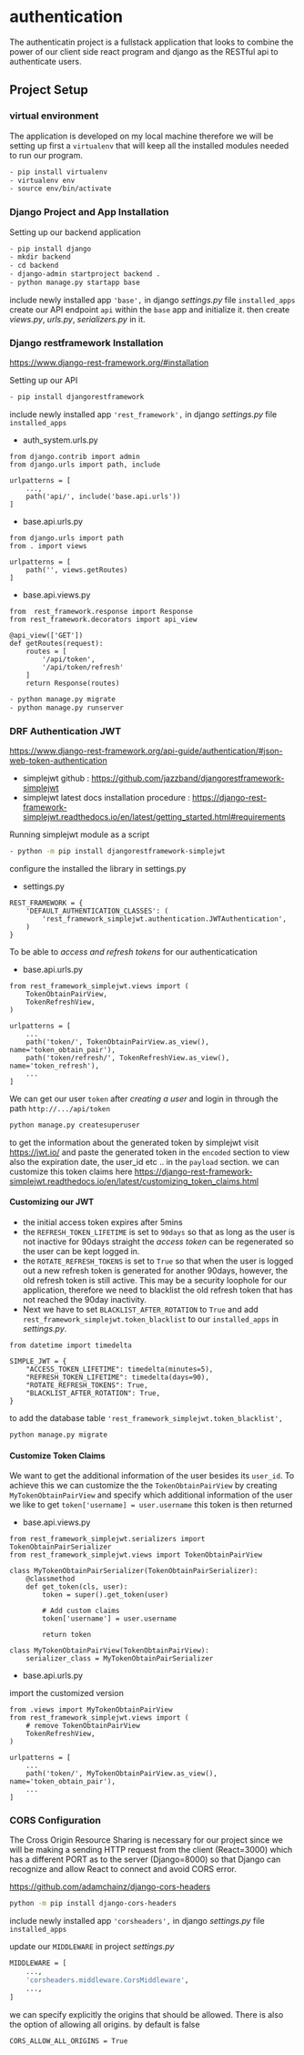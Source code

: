 # authentication

The authenticatin project is a fullstack application that looks to combine the power of our client side react program and django as the RESTful api to authenticate users.

## Project Setup

### virtual environment

The application is developed on my local machine therefore we will be setting up first a `virtualenv` that will keep all the installed modules needed to run our program.

```bash
- pip install virtualenv
- virtualenv env
- source env/bin/activate
```

### Django Project and App Installation

Setting up our backend application

```bash
- pip install django
- mkdir backend
- cd backend
- django-admin startproject backend .
- python manage.py startapp base
```

include newly installed app `'base',` in django _settings.py_ file `installed_apps`
create our API endpoint `api` within the `base` app and initialize it.
then create _views.py_, _urls.py_, _serializers.py_ in it.

### Django restframework Installation

https://www.django-rest-framework.org/#installation

Setting up our API

```bash
- pip install djangorestframework
```

include newly installed app `'rest_framework',` in django _settings.py_ file `installed_apps`

- auth_system.urls.py

```
from django.contrib import admin
from django.urls import path, include

urlpatterns = [
    ...,
    path('api/', include('base.api.urls'))
]
```

- base.api.urls.py

```
from django.urls import path
from . import views

urlpatterns = [
    path('', views.getRoutes)
]
```

- base.api.views.py

```
from  rest_framework.response import Response
from rest_framework.decorators import api_view

@api_view(['GET'])
def getRoutes(request):
    routes = [
        '/api/token',
        '/api/token/refresh'
    ]
    return Response(routes)
```

```bash
- python manage.py migrate
- python manage.py runserver
```

### DRF Authentication JWT

https://www.django-rest-framework.org/api-guide/authentication/#json-web-token-authentication

- simplejwt github :
  https://github.com/jazzband/djangorestframework-simplejwt
- simplejwt latest docs installation procedure :
  https://django-rest-framework-simplejwt.readthedocs.io/en/latest/getting_started.html#requirements

Running simplejwt module as a script

```bash
- python -m pip install djangorestframework-simplejwt
```

configure the installed the library in settings.py

- settings.py

```
REST_FRAMEWORK = {
    'DEFAULT_AUTHENTICATION_CLASSES': (
        'rest_framework_simplejwt.authentication.JWTAuthentication',
    )
}
```

To be able to _access and refresh tokens_ for our authenticatication

- base.api.urls.py

```
from rest_framework_simplejwt.views import (
    TokenObtainPairView,
    TokenRefreshView,
)

urlpatterns = [
    ...
    path('token/', TokenObtainPairView.as_view(), name='token_obtain_pair'),
    path('token/refresh/', TokenRefreshView.as_view(), name='token_refresh'),
    ...
]
```

We can get our user `token` after _creating a user_ and login in through the path `http://.../api/token`

```bash
python manage.py createsuperuser
```

to get the information about the generated token by simplejwt visit https://jwt.io/ and paste the generated token in the `encoded` section to view also the expiration date, the user_id etc .. in the `payload` section. we can customize this token claims here https://django-rest-framework-simplejwt.readthedocs.io/en/latest/customizing_token_claims.html

#### Customizing our JWT

- the initial access token expires after 5mins
- the `REFRESH_TOKEN_LIFETIME` is set to `90days` so that as long as the user is not inactive for 90days straight the _access token_ can be regenerated so the user can be kept logged in.
- the `ROTATE_REFRESH_TOKENS` is set to `True` so that when the user is logged out a new refresh token is generated for another 90days, however, the old refresh token is still active. This may be a security loophole for our application, therefore we need to blacklist the old refresh token that has not reached the 90day inactivity.
- Next we have to set `BLACKLIST_AFTER_ROTATION` to `True` and add `rest_framework_simplejwt.token_blacklist` to our `installed_apps` in _settings.py_.

```
from datetime import timedelta

SIMPLE_JWT = {
    "ACCESS_TOKEN_LIFETIME": timedelta(minutes=5),
    "REFRESH_TOKEN_LIFETIME": timedelta(days=90),
    "ROTATE_REFRESH_TOKENS": True,
    "BLACKLIST_AFTER_ROTATION": True,
}
```

to add the database table `'rest_framework_simplejwt.token_blacklist',`

```bash
python manage.py migrate
```

#### Customize Token Claims

We want to get the additional information of the user besides its `user_id`.
To achieve this we can customize the the `TokenObtainPairView` by creating `MyTokenObtainPairView` and specify which additional information of the user we like to get `token['username] = user.username` this token is then returned

- base.api.views.py

```
from rest_framework_simplejwt.serializers import TokenObtainPairSerializer
from rest_framework_simplejwt.views import TokenObtainPairView

class MyTokenObtainPairSerializer(TokenObtainPairSerializer):
    @classmethod
    def get_token(cls, user):
        token = super().get_token(user)

        # Add custom claims
        token['username'] = user.username

        return token

class MyTokenObtainPairView(TokenObtainPairView):
    serializer_class = MyTokenObtainPairSerializer
```

- base.api.urls.py

import the customized version

```
from .views import MyTokenObtainPairView
from rest_framework_simplejwt.views import (
    # remove TokenObtainPairView
    TokenRefreshView,
)

urlpatterns = [
    ...
    path('token/', MyTokenObtainPairView.as_view(), name='token_obtain_pair'),
    ...
]
```

### CORS Configuration

The Cross Origin Resource Sharing is necessary for our project since we will be making a sending HTTP request from the client (React=3000) which has a different PORT as to the server (Django=8000) so that Django can recognize and allow React to connect and avoid CORS error.

https://github.com/adamchainz/django-cors-headers

```bash
python -m pip install django-cors-headers
```

include newly installed app `'corsheaders',` in django _settings.py_ file `installed_apps`

update our `MIDDLEWARE` in project _settings.py_

```bash
MIDDLEWARE = [
    ...,
    'corsheaders.middleware.CorsMiddleware',
    ...,
]
```

we can specify explicitly the origins that should be allowed. There is also the option of allowing all origins. by default is false

```bash
CORS_ALLOW_ALL_ORIGINS = True
```
